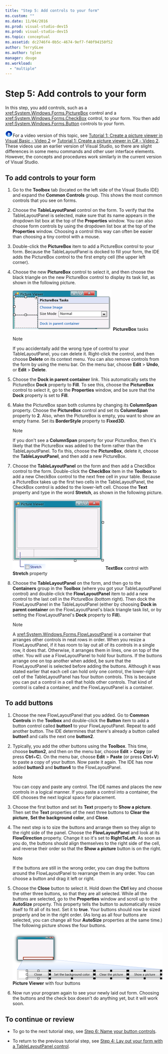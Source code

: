 ```yaml
---
title: "Step 5: Add controls to your form"
ms.custom: ""
ms.date: 11/04/2016
ms.prod: visual-studio-dev15
ms.prod: visual-studio-dev15
ms.topic: conceptual
ms.assetid: dc2746f4-0b5c-4674-9ef7-f40f94150f52
author: TerryGLee
ms.author: tglee
manager: douge
ms.workload:
  - "multiple"
---
```

# Step 5: Add controls to your form
In this step, you add controls, such as a <xref:System.Windows.Forms.PictureBox> control and a <xref:System.Windows.Forms.CheckBox> control, to your form. You then add <xref:System.Windows.Forms.Button> controls to your form.

 ![link to video](../data-tools/media/playvideo.gif)For a video version of this topic, see [Tutorial 1: Create a picture viewer in Visual Basic - Video 2](http://go.microsoft.com/fwlink/?LinkId=205211) or [Tutorial 1: Create a picture viewer in C# - Video 2](http://go.microsoft.com/fwlink/?LinkId=205200). These videos use an earlier version of Visual Studio, so there are slight differences in some menu commands and other user interface elements. However, the concepts and procedures work similarly in the current version of Visual Studio.

## To add controls to your form

1.  Go to the **Toolbox** tab (located on the left side of the Visual Studio IDE) and expand the **Common Controls** group. This shows the most common controls that you see on forms.

2.  Choose the **TableLayoutPanel** control on the form. To verify that the TableLayoutPanel is selected, make sure that its name appears in the dropdown list box at the top of the **Properties** window. You can also choose form controls by using the dropdown list box at the top of the **Properties** window. Choosing a control this way can often be easier than choosing a tiny control with a mouse.

3.  Double-click the **PictureBox** item to add a PictureBox control to your form. Because the TableLayoutPanel is docked to fill your form, the IDE adds the PictureBox control to the first empty cell (the upper left corner).

4.  Choose the new **PictureBox** control to select it, and then choose the black triangle on the new PictureBox control to display its task list, as shown in the following picture.

     ![PictureBox tasks](../ide/media/express_pictureboxtasks.png)
**PictureBox** tasks

    > [!NOTE]
    >  If you accidentally add the wrong type of control to your TableLayoutPanel, you can delete it. Right-click the control, and then choose **Delete** on its context menu. You can also remove controls from the form by using the menu bar. On the menu bar, choose **Edit** > **Undo**, or **Edit** > **Delete**.

5.  Choose the **Dock in parent container** link. This automatically sets the PictureBox **Dock** property to **Fill**. To see this, choose the **PictureBox** control to select it, go to the **Properties** window, and be sure that the **Dock** property is set to **Fill**.

6.  Make the PictureBox span both columns by changing its **ColumnSpan** property. Choose the **PictureBox** control and set its **ColumnSpan** property to **2**. Also, when the PictureBox is empty, you want to show an empty frame. Set its **BorderStyle** property to **Fixed3D**.

    > [!NOTE]
    >  If you don't see a **ColumnSpan** property for your PictureBox, then it's likely that the PictureBox was added to the form rather than the TableLayoutPanel. To fix this, choose the **PictureBox**, delete it, choose the **TableLayoutPanel**, and then add a new PictureBox.

7.  Choose the **TableLayoutPanel** on the form and then add a CheckBox control to the form. Double-click the **CheckBox** item in the **Toolbox** to add a new CheckBox control to the next free cell in your table. Because a PictureBox takes up the first two cells in the TableLayoutPanel, the CheckBox control is added to the lower-left cell. Choose the **Text** property and type in the word **Stretch**, as shown in the following picture.

     ![TextBox control with Stretch property](../ide/media/express_pictureviewercheckbox.png)
**TextBox** control with **Stretch** property

8.  Choose the **TableLayoutPanel** on the form, and then go to the **Containers** group in the **Toolbox** (where you got your TableLayoutPanel control) and double-click the **FlowLayoutPanel** item to add a new control to the last cell in the PictureBox (bottom right). Then dock the FlowLayoutPanel in the TableLayoutPanel (either by choosing **Dock in parent container** on the FlowLayoutPanel's black triangle task list, or by setting the FlowLayoutPanel's **Dock** property to **Fill**).

    > [!NOTE]
    >  A <xref:System.Windows.Forms.FlowLayoutPanel> is a container that arranges other controls in neat rows in order. When you resize a FlowLayoutPanel, if it has room to lay out all of its controls in a single row, it does that. Otherwise, it arranges them in lines, one on top of the other. You will use a FlowLayoutPanel to hold four buttons. If the buttons arrange one on top another when added, be sure that the FlowLayoutPanel is selected before adding the buttons. Although it was stated earlier that each cell can hold only one control, the lower-right cell of the TableLayoutPanel has four button controls. This is because you can put a control in a cell that holds other controls. That kind of control is called a container, and the FlowLayoutPanel is a container.

## To add buttons

1.  Choose the new FlowLayoutPanel that you added. Go to **Common Controls** in the **Toolbox** and double-click the **Button** item to add a button control called **button1** to your FlowLayoutPanel. Repeat to add another button. The IDE determines that there's already a button called **button1** and calls the next one **button2**.

2.  Typically, you add the other buttons using the **Toolbox**. This time, choose **button2**, and then on the menu bar, choose **Edit** > **Copy** (or press **Ctrl**+**C**). On the menu bar, choose **Edit** > **Paste** (or press **Ctrl**+**V**) to paste a copy of your button. Now paste it again. The IDE has now added **button3** and **button4** to the FlowLayoutPanel.

    > [!NOTE]
    >  You can copy and paste any control. The IDE names and places the new controls in a logical manner. If you paste a control into a container, the IDE chooses the next logical space for placement.

3.  Choose the first button and set its **Text** property to **Show a picture**. Then set the **Text** properties of the next three buttons to **Clear the picture**, **Set the background color**, and **Close**.

4.  The next step is to size the buttons and arrange them so they align to the right side of the panel. Choose the **FlowLayoutPanel** and look at its **FlowDirection** property. Change it so it's set to **RightToLeft**. As soon as you do, the buttons should align themselves to the right side of the cell, and reverse their order so that the **Show a picture** button is on the right.

    > [!NOTE]
    >  If the buttons are still in the wrong order, you can drag the buttons around the FlowLayoutPanel to rearrange them in any order. You can choose a button and drag it left or right.

5.  Choose the **Close** button to select it. Hold down the **Ctrl** key and choose the other three buttons, so that they are all selected. While all the buttons are selected, go to the **Properties** window and scroll up to the **AutoSize** property. This property tells the button to automatically resize itself to fit all of its text. Set it to **true**. Your buttons should now be sized properly and be in the right order. (As long as all four buttons are selected, you can change all four **AutoSize** properties at the same time.) The following picture shows the four buttons.

     ![Picture Viewer with four buttons](../ide/media/express_autosize.png)
**Picture Viewer** with four buttons

6.  Now run your program again to see your newly laid out form. Choosing the buttons and the check box doesn't do anything yet, but it will work soon.

## To continue or review

-   To go to the next tutorial step, see [Step 6: Name your button controls](../ide/step-6-name-your-button-controls.md).

-   To return to the previous tutorial step, see [Step 4: Lay out your form with a TableLayoutPanel control](../ide/step-4-lay-out-your-form-with-a-tablelayoutpanel-control.md).
